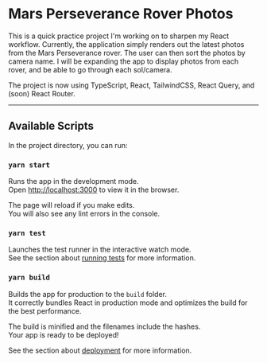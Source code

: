 # Mars Perseverance Rover Photos

This is a quick practice project I'm working on to sharpen my React workflow. Currently, the application simply renders out the latest photos from the Mars Perseverance rover. The user can then sort the photos by camera name. I will be expanding the app to display photos from each rover, and be able to go through each sol/camera.

The project is now using TypeScript, React, TailwindCSS, React Query, and (soon) React Router.

---



## Available Scripts

In the project directory, you can run:

### `yarn start`

Runs the app in the development mode.\
Open [http://localhost:3000](http://localhost:3000) to view it in the browser.

The page will reload if you make edits.\
You will also see any lint errors in the console.

### `yarn test`

Launches the test runner in the interactive watch mode.\
See the section about [running tests](https://facebook.github.io/create-react-app/docs/running-tests) for more information.

### `yarn build`

Builds the app for production to the `build` folder.\
It correctly bundles React in production mode and optimizes the build for the best performance.

The build is minified and the filenames include the hashes.\
Your app is ready to be deployed!

See the section about [deployment](https://facebook.github.io/create-react-app/docs/deployment) for more information.
